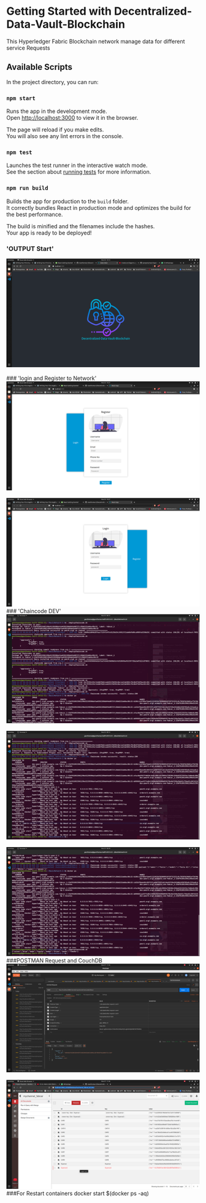 # Getting Started with Decentralized-Data-Vault-Blockchain
This  Hyperledger Fabric Blockchain network manage data for different service Requests

## Available Scripts

In the project directory, you can run:

### `npm start`

Runs the app in the development mode.\
Open [http://localhost:3000](http://localhost:3000) to view it in the browser.

The page will reload if you make edits.\
You will also see any lint errors in the console.

### `npm test`

Launches the test runner in the interactive watch mode.\
See the section about [running tests](https://facebook.github.io/create-react-app/docs/running-tests) for more information.

### `npm run build`

Builds the app for production to the `build` folder.\
It correctly bundles React in production mode and optimizes the build for the best performance.

The build is minified and the filenames include the hashes.\
Your app is ready to be deployed!


### 'OUTPUT Start'
<img src="out1.png">
<br>
<br>
### 'login and Register to Network'
<img src="out2.png">
<br>
<br>
<img src="out3.png">
### 'Chaincode DEV'
<img src="out4.png">
<br>
<br>
<img src="out5.png">
<br>
<br>
<img src="out6.png">
###POSTMAN Request and CouchDB
<img src="out7.png">
<br>
<br>
<img src="out8.png">
###For Restart containers
docker start $(docker ps -aq)



